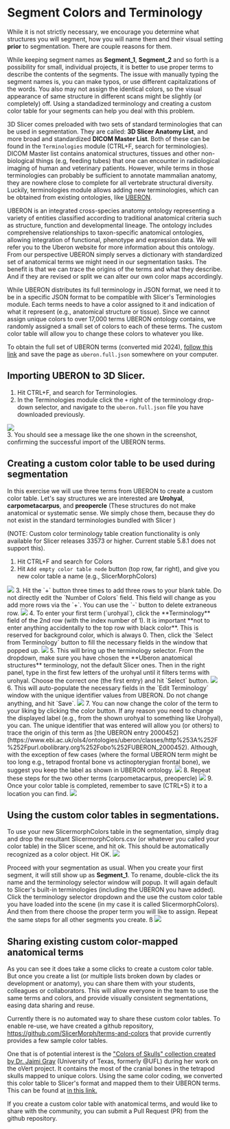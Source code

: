 # Segment Colors and Terminology

While it is not strictly necessary, we encourage you determine what structures you will segment, how you will name them and their visual setting **prior** to segmentation. There are couple reasons for them.

While keeping segment names as **Segment_1**, **Segment_2** and so forth is a possibility for small, individual projects, it is better to use proper terms to describe the contents of the segments. The issue with manually typing the segment names is, you can make typos, or use different capitalizations of the words. You also may not assign the identical colors, so the visual appearance of same structure in different scans might be slightly (or completely) off. Using a standadized terminology and creating a custom color table for your segments can help you deal with this problem.

3D Slicer comes preloaded with two sets of standard terminologies that can be used in segmentation. They are called: **3D Slicer Anatomy List**, and more broad and standardized **DICOM Master List**. Both of these can be found in the `Terminologies` module (CTRL+F, search for terminologies). DICOM Master list contains anatomical structures, tissues and other non-biological things (e.g, feeding tubes) that one can encounter in radiological imaging of human and veterinary patients. However, while terms in those terminologies can probably be sufficient to annotate mammalian anatomy, they are nowhere close to complete for all vertebrate structural diversity. Luckily, terminologies module allows adding new terminologies, which can be obtained from existing ontologies, like [UBERON](https://www.ebi.ac.uk/ols4/ontologies/uberon).

UBERON is an integrated cross-species anatomy ontology representing a variety of entities classified according to traditional anatomical criteria such as structure, function and developmental lineage. The ontology includes comprehensive relationships to taxon-specific anatomical ontologies, allowing integration of functional, phenotype and expression data. We will refer you to the Uberon website for more information about this ontology. From our perspective UBERON simply serves a dictionary with standardized set of anatomical terms we might need in our segmentation tasks. The benefit is that we can trace the origins of the terms and what they describe. And if they are revised or split we can alter our own color maps accordingly. 

While UBERON distributes its full terminology in JSON format, we need it to be in a specific JSON format to be compatible with Slicer's Terminologies module. Each terms needs to have a color assigned to it and indication of what it represent (e.g., anatomical structure or tissue). Since we cannot assign unique colors to over 17,000 terms UBERON ontology contains, we randomly assigned a small set of colors to each of these terms. The custom color table will allow you to change these colors to whatever you like.

To obtain the full set of UBERON terms (converted mid 2024), [follow this link](https://github.com/SlicerMorph/terms-and-colors/blob/main/uberon.full.json) and save the page as `uberon.full.json` somewhere on your computer.

## Importing UBERON to 3D Slicer.
1. Hit CTRL+F, and search for Terminologies.
2. In the Terminologies module click the `+` right of the terminology drop-down selector, and navigate to the `uberon.full.json` file you have downloaded previously. 

<img src="./1.png"><br>
3. You should see a message like the one shown in the screenshot, confirming the successful import of the UBERON terms. 

## Creating a custom color table to be used during segmentation

In this exercise we will use three terms from UBERON to create a custom color table. Let's say structures we are interested are **Urohyal**, **carpometacarpus**, and **preopercle** (These structures do not make anatomical or systematic sense. We simply chose them, because they do not exist in the standard terminologies bundled with Slicer )

(NOTE: Custom color terminology table creation functionality is only available for Slicer releases 33573 or higher. Current stable 5.8.1 does not support this). 

1. Hit CTRL+F and search for Colors
2. Hit `Add empty color table node` button (top row, far right), and give you new color table a name (e.g., SlicerMorphColors)
<img src="./2.png">
3. Hit the `+` button three times to add three rows to your blank table. Do not directly edit the `Number of Colors` field. This field will change as you add more rows via the `+`. You can use the `-` button to delete extraneous row.
<img src="./3.png">
4. To enter your first term (`urohyal`), click the **Terminology** field of the 2nd row (with the index number of 1). It is important **not to enter anything accidentally to the top row with black color**. This is reserved for background color, which is always 0. Then, click the `Select from Terminology` button to fill the necessary fields in the window that popped up. 
<img src="./4.png">
5. This will bring up the terminology selector. From the dropdown, make sure you have chosen the **Uberon anatomical structures** terminology, not the default Slicer ones. Then in the right panel, type in the first few letters of the urohyal until it filters terms with urohyal. Choose the correct one (the first entry) and hit `Select` button. 
<img src="./5.png">
6. This will auto-populate the necessary fields in the `Edit Terminology` window with the unique identifier values from UBERON. Do not change anything, and hit `Save`.
<img src="./6.png">
7. You can now change the color of the term to your liking by clicking the color button. If any reason you need to change the displayed label (e.g., from the shown urohyal to something like Urohyal), you can. The unique identifier that was entered will allow you (or others) to trace the origin of this term as [the UBERON entry 2000452](https://www.ebi.ac.uk/ols4/ontologies/uberon/classes/http%253A%252F%252Fpurl.obolibrary.org%252Fobo%252FUBERON_2000452). Although, with the exception of few cases (where the formal UBERON term might be too long e.g., tetrapod frontal bone vs actinopterygian frontal bone), we suggest you keep the label as shown in UBERON ontology.
<img src="./7.png">
8. Repeat these steps for the two other terms (carpometacarpus, preopercle)
<img src="./8.png">
9. Once your color table is completed, remember to save (CTRL+S) it to a location you can find. 
<img src="./9.png">

## Using the custom color tables in segmentations.

To use your new SlicermorphColors table in the segmentation, simply drag and drop the resultant SlicermorphColors.csv (or whatever you called your color table) in the Slicer scene, and hit ok. This should be automatically recognized as a color object. Hit OK.
<img src="./10.png">

Proceed with your segmentation as usual. When you create your first segment, it will still show up as **Segment_1**. To rename, double-click the its name and the terminology selector window will popup. It will again default to Slicer's built-in terminologies (including the UBERON you have added). Click the terminology selector dropdown and the use the custom color table you have loaded into the scene (in my case it is called SlicermorphColors). And then from there choose the proper term you will like to assign. Repeat the same steps for all other segments you create. ß
<img src="./11.png">

## Sharing existing custom color-mapped anatomical terms

As you can see it does take a some clicks to create a custom color table. But once you create a list (or multiple lists broken down by clades or development or anatomy), you can share them with your students, colleagues or collaborators. This will allow everyone in the team to use the same terms and colors, and provide visually consistent segmentations, easing data sharing and reuse. 

Currently there is no automated way to share these custom color tables. To enable re-use, we have created a github repository, https://github.com/SlicerMorph/terms-and-colors that provide currently provides a few sample color tables. 

One that is of potential interest is the ["Colors of Skulls" collection created by Dr. Jaimi Gray](https://www.graysvertebrateanatomy.com/work/colorsofskullanatomy/) (University of Texas, formerly @UFL) during her work on the oVert project. It contains the most of the cranial bones in the tetrapod skulls mapped to unique colors. Using the same color coding, we converted this color table to Slicer's format and mapped them to their UBERON terms. This can be found at [in this link.](https://raw.githubusercontent.com/SlicerMorph/terms-and-colors/refs/heads/main/JaimiGrayTetrapodSkulls.csv) 

If you create a custom color table with anatomical terms, and would like to share with the community, you can submit a Pull Request (PR) from the github repository. 


